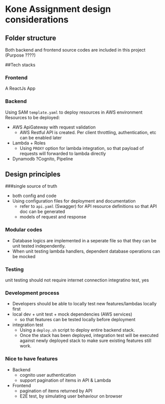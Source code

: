 # Kone Assignment design considerations


## Folder structure
Both backend and frontend source codes are included in this project (Purpose ????)

##Tech stacks
### Frontend
A ReactJs App
### Backend
Using SAM `template.yaml` to deploy resources in AWS environment
Resources to be deployed: 
- AWS ApiGateway with request validation
  - AWS Restful API is created. Per client throttling, authentication, etc can be enabled later 
- Lambda + Roles
  - Using `PROXY` option for lambda integration, so that payload of requests will forwarded to lambda directly
- Dynamodb 
?Cognito, Pipeline

## Design principles
###single source of truth 
- both config and code
- Using configuration files for deployment and documentation
  - refer to `api.yaml` (Swagger) for API resource definitions so that API doc can be generated
  - models of request and response
### Modular codes
- Database logics are implemented in a seperate file so that they can be unit tested independently. 
- When unit testing lambda handlers, dependent database operations can be mocked
### Testing
unit testing should not require internet connection
integratino test, yes
### Development process
  - Developers should be able to locally test new features/lambdas locally first
  - local dev + unit test + mock dependencies (AWS services)
    - so that features can be tested locally before deployment
  - integration test
    - Using a `deploy.sh` script to deploy entire backend stack. 
    - Once the stack has been deployed, integration test will be executed against newly deployed stack to make sure existing features still work. 

### Nice to have features
- Backend
  - cognito user authentication
  - support pagination of items in API & Lambda
- Frontend
  - pagination of items returned by API
  - E2E test, by simulating user behaviour on browser


